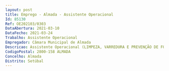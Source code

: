 ```yaml
--- 
layout: post
title: Emprego - Almada - Assistente Operacional
Id: 85130
Ref: OE202103/0303
DataAbertura: 2021-03-10
DataFecho: 2021-03-24
Trabalho: Assistente Operacional
Empregador: Câmara Municipal de Almada
Descricao: Assistente Operacional (LIMPEZA, VARREDURA E PREVENÇÃO DE FOGOS FLORESTAIS)   a)	Recolha de resíduos urbanos em sacos dos contentores das praias  b)	Recolha de resíduos sólidos contentorizados  c)	Varredura manual e varredura mecânica  d)	Corte de infestantes  e)	Manutenção do mobiliário urbano de RSU  f)	Lavagem dos espaços públicos  g)	Apoio nos sanitários públicos  h)	Recolha de objetos volumosos e ramagens  i)	Substituição e recolha de sacos provenientes de limpezas  j)	Recolha de papeleiras e de dispensadores de sacos para dejetos caninos  k)	Recolha de resíduos nas envolventes dos ecopontos e contentores  l)	Lavagem de vias, de contentores e de papeleiras.
CodigoPostal: 2800-158 ALMADA
Concelho: Almada
Distrito: Setúbal
--- 
```

